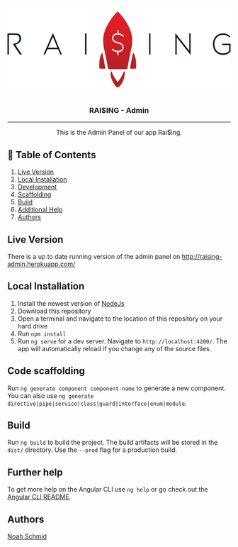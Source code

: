 <p align="center">
  <a href="" rel="noopener">
 <img width=550px height=200px src="docs-resources/raising_schrift.PNG" alt="Project logo"></a>
</p>

<h3 align="center">RAI$ING - Admin</h3>

---

<p align="center"> This is the Admin Panel of our app Rai$ing. 
    <br> 
</p>

## 📝 Table of Contents
1. [Live Version](#live)
2. [Local Installation](#local)
3. [Development](#development)
4. [Scaffolding](#scaffolding)
5. [Build](#build)
6. [Additional Help](#help)
7. [Authors](#authors)

## Live Version <a name="live"/>

There is a up to date running version of the admin panel on http://raising-admin.herokuapp.com/

## Local Installation <a name="local"/>

1. Install the newest version of [NodeJs](https://nodejs.org/en/download/)
2. Download this repository
3. Open a terminal and navigate to the location of this repository on your hard drive
4. Run `npm install`
5. Run `ng serve` for a dev server. Navigate to `http://localhost:4200/`. The app will automatically reload if you change any of the source files.

## Code scaffolding <a name="scaffolding"/>

Run `ng generate component component-name` to generate a new component. You can also use `ng generate directive|pipe|service|class|guard|interface|enum|module`.

## Build <a name="build"/>

Run `ng build` to build the project. The build artifacts will be stored in the `dist/` directory. Use the `--prod` flag for a production build.

## Further help <a name="help"/>

To get more help on the Angular CLI use `ng help` or go check out the [Angular CLI README](https://github.com/angular/angular-cli/blob/master/README.md).


## Authors <a name="authors"/>

[Noah Schmid](https://github.com/noahschmid) 
